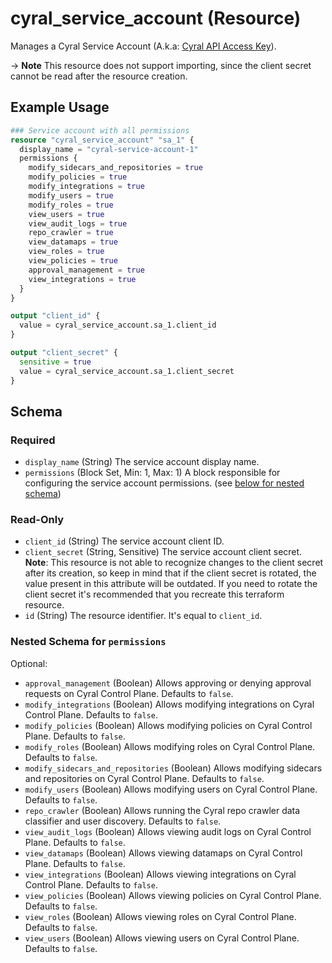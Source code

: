 # cyral_service_account (Resource)

Manages a Cyral Service Account (A.k.a: [Cyral API Access Key](https://cyral.com/docs/api-ref/api-intro/#api-access-key)).

-> **Note** This resource does not support importing, since the client secret cannot be read after the resource creation.

## Example Usage

```terraform
### Service account with all permissions
resource "cyral_service_account" "sa_1" {
  display_name = "cyral-service-account-1"
  permissions {
    modify_sidecars_and_repositories = true
    modify_policies = true
    modify_integrations = true
    modify_users = true
    modify_roles = true
    view_users = true
    view_audit_logs = true
    repo_crawler = true
    view_datamaps = true
    view_roles = true
    view_policies = true
    approval_management = true
    view_integrations = true
  }
}

output "client_id" {
  value = cyral_service_account.sa_1.client_id
}

output "client_secret" {
  sensitive = true
  value = cyral_service_account.sa_1.client_secret
}
```

<!-- schema generated by tfplugindocs -->

## Schema

### Required

- `display_name` (String) The service account display name.
- `permissions` (Block Set, Min: 1, Max: 1) A block responsible for configuring the service account permissions. (see [below for nested schema](#nestedblock--permissions))

### Read-Only

- `client_id` (String) The service account client ID.
- `client_secret` (String, Sensitive) The service account client secret. **Note**: This resource is not able to recognize changes to the client secret after its creation, so keep in mind that if the client secret is rotated, the value present in this attribute will be outdated. If you need to rotate the client secret it's recommended that you recreate this terraform resource.
- `id` (String) The resource identifier. It's equal to `client_id`.

<a id="nestedblock--permissions"></a>

### Nested Schema for `permissions`

Optional:

- `approval_management` (Boolean) Allows approving or denying approval requests on Cyral Control Plane. Defaults to `false`.
- `modify_integrations` (Boolean) Allows modifying integrations on Cyral Control Plane. Defaults to `false`.
- `modify_policies` (Boolean) Allows modifying policies on Cyral Control Plane. Defaults to `false`.
- `modify_roles` (Boolean) Allows modifying roles on Cyral Control Plane. Defaults to `false`.
- `modify_sidecars_and_repositories` (Boolean) Allows modifying sidecars and repositories on Cyral Control Plane. Defaults to `false`.
- `modify_users` (Boolean) Allows modifying users on Cyral Control Plane. Defaults to `false`.
- `repo_crawler` (Boolean) Allows running the Cyral repo crawler data classifier and user discovery. Defaults to `false`.
- `view_audit_logs` (Boolean) Allows viewing audit logs on Cyral Control Plane. Defaults to `false`.
- `view_datamaps` (Boolean) Allows viewing datamaps on Cyral Control Plane. Defaults to `false`.
- `view_integrations` (Boolean) Allows viewing integrations on Cyral Control Plane. Defaults to `false`.
- `view_policies` (Boolean) Allows viewing policies on Cyral Control Plane. Defaults to `false`.
- `view_roles` (Boolean) Allows viewing roles on Cyral Control Plane. Defaults to `false`.
- `view_users` (Boolean) Allows viewing users on Cyral Control Plane. Defaults to `false`.
